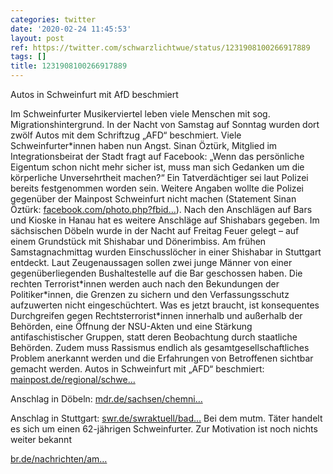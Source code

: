 ```yaml
---
categories: twitter
date: '2020-02-24 11:45:53'
layout: post
ref: https://twitter.com/schwarzlichtwue/status/1231908100266917889
tags: []
title: 1231908100266917889
---
```

Autos in Schweinfurt mit AfD beschmiert



Im Schweinfurter Musikerviertel leben viele Menschen mit sog. Migrationshintergrund. In der Nacht von Samstag auf Sonntag wurden dort zwölf Autos mit dem Schriftzug „AFD“ beschmiert. 
Viele Schweinfurter\*innen haben nun Angst. Sinan Öztürk, Mitglied im Integrationsbeirat der Stadt fragt auf Facebook: „Wenn das persönliche Eigentum schon nicht mehr sicher ist, muss man sich Gedanken um die körperliche Unversehrtheit machen?“ 
Ein Tatverdächtiger sei laut Polizei bereits festgenommen worden sein. Weitere Angaben wollte die Polizei gegenüber der Mainpost Schweinfurt nicht machen (Statement Sinan Öztürk: [facebook.com/photo.php?fbid…](https://www.facebook.com/photo.php?fbid=3115835548427947&set=pcb.3115836965094472&type=3&theater)). 
Nach den Anschlägen auf Bars und Kioske in Hanau hat es weitere Anschläge auf Shishabars gegeben. Im sächsischen Döbeln wurde in der Nacht auf Freitag Feuer gelegt – auf einem Grundstück mit Shishabar und Dönerimbiss. 
Am frühen Samstagnachmittag wurden Einschusslöcher in einer Shishabar in Stuttgart entdeckt. Laut Zeugenaussagen sollen zwei junge Männer von einer gegenüberliegenden Bushaltestelle auf die Bar geschossen haben. 
Die rechten Terrorist\*innen werden auch nach den Bekundungen der Politiker\*innen, die Grenzen zu sichern und den Verfassungsschutz aufzuwerten nicht eingeschüchtert. 
Was es jetzt braucht, ist konsequentes Durchgreifen gegen Rechtsterrorist\*innen innerhalb und außerhalb der Behörden, eine Öffnung der NSU-Akten und eine Stärkung antifaschistischer Gruppen, statt deren Beobachtung durch staatliche Behörden. 
Zudem muss Rassismus endlich als gesamtgesellschaftliches Problem anerkannt werden und die Erfahrungen von Betroffenen sichtbar gemacht werden. 
Autos in Schweinfurt mit „AFD“ beschmiert: [mainpost.de/regional/schwe…](https://www.mainpost.de/regional/schweinfurt/Autos-in-Schweinfurt-mit-AfD-besprueht-Hat-die-Polizei-den-Taeter;art742,10411479)



Anschlag in Döbeln: [mdr.de/sachsen/chemni…](https://www.mdr.de/sachsen/chemnitz/doebeln-rochlitz/brandanschlag-doebeln-shisha-bar-imbiss-100.html)



Anschlag in Stuttgart: [swr.de/swraktuell/bad…](https://www.swr.de/swraktuell/baden-wuerttemberg/stuttgart/Staatsschutz-ermittelt-Schuesse-auf-Stuttgarter-Shisha-Bar,stuttgarter-shisha-bar-schuesse-100.html) 
Bei dem mutm. Täter handelt es sich um einen 62-jährigen Schweinfurter. Zur Motivation ist noch nichts weiter bekannt

[br.de/nachrichten/am…](https://www.br.de/nachrichten/amp/bayern/zwoelf-autos-in-schweinfurt-mit-afd-schriftzuegen-beschmiert,RrP6VJM) 
